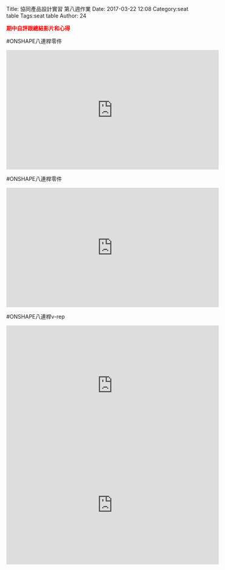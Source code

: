 Title: 協同產品設計實習 第八週作業
Date: 2017-03-22 12:08
Category:seat table
Tags:seat table
Author: 24

<b><font color="red">期中自評跟總結影片和心得</font></b>

<!-- PELICAN_END_SUMMARY -->

#ONSHAPE八連桿零件

<iframe width="560" height="315" src="https://www.youtube.com/embed/eI_nXcs2sYg" frameborder="0" allowfullscreen></iframe>

#ONSHAPE八連桿零件

<iframe width="560" height="315" src="https://www.youtube.com/embed/0Xu7jxV_yD8" frameborder="0" allowfullscreen></iframe>

#ONSHAPE八連桿v-rep

<iframe width="560" height="315" src="https://www.youtube.com/embed/eNAPuKLCGxY" frameborder="0" allowfullscreen></iframe>


<iframe width="560" height="315" src="https://www.youtube.com/embed/_stRSOLncrg" frameborder="0" allowfullscreen></iframe>


